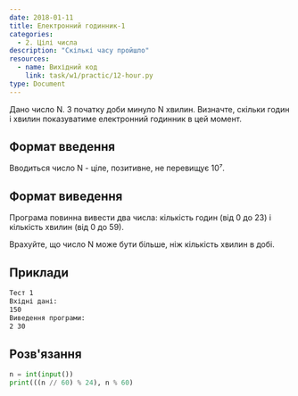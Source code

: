 ```yaml
---
date: 2018-01-11
title: Електронний годинник-1
categories:
  - 2. Цілі числа
description: "Скількі часу пройшло"
resources:
  - name: Вихідний код
    link: task/w1/practic/12-hour.py
type: Document
---
```


Дано число N. З початку доби минуло N хвилин. Визначте, скільки годин і хвилин показуватиме електронний годинник в цей момент.

## Формат введення

Вводиться число N - ціле, позитивне, не перевищує 10⁷.

## Формат виведення

Програма повинна вивести два числа: кількість годин (від 0 до 23) і кількість хвилин (від 0 до 59).

Врахуйте, що число N може бути більше, ніж кількість хвилин в добі.

## Приклади

```bash
Тест 1
Вхідні дані:
150
Виведення програми:
2 30
```

## Розв'язання

```python
n = int(input())
print(((n // 60) % 24), n % 60)
```